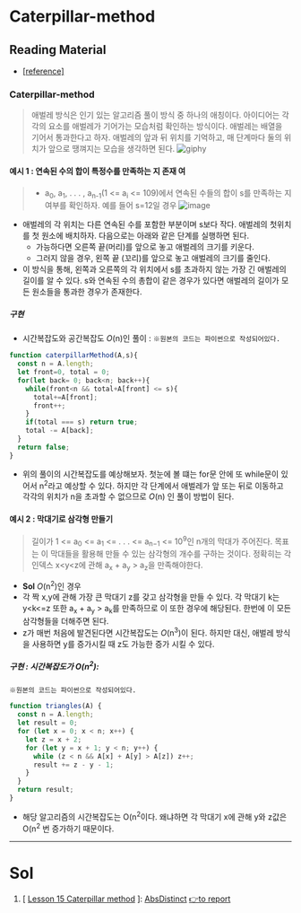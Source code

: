 # Caterpillar-method

## Reading Material
* [[reference]](https://codility.com/media/train/13-CaterpillarMethod.pdf)
### Caterpillar-method
> 애벌레 방식은 인기 있는 알고리즘 풀이 방식 중 하나의 애칭이다. 아이디어는 각각의 요소를 애벌레가 기어가는 모습처럼 확인하는 방식이다. 애벌레는 배열을 기어서 통과한다고 하자. 애벌레의 앞과 뒤 위치를 기억하고, 매 단계마다 둘의 위치가 앞으로 땡껴지는 모습을 생각하면 된다.
![giphy](https://github.com/Pyotato/codility_practice/assets/102423086/fae1bf3e-9fb3-4d21-bf4d-cbc09e66a0bb)

#### 예시 1 : 연속된 수의 합이 특정수를 만족하는 지 존재 여
> * a<sub>0</sub>, a<sub>1</sub>, . . . , a<sub>n-1</sub>(1 <= a<sub>i</sub> <= 109)에서 연속된 수들의 합이 s를 만족하는 지 여부를 확인하자. 예를 들어 s=12일 경우
![image](https://github.com/Pyotato/codility_practice/assets/102423086/26e11a8f-c643-4eae-8a1b-dc06ca19eb46)
* 애벌레의 각 위치는 다른 연속된 수를 포함한 부분이며 s보다 작다. 애벌레의 첫위치를 첫 원소에 배치하자. 다음으로는 아래와 같은 단계를 실행하면 된다.
   * 가능하다면 오른쪽 끝(머리)를 앞으로 놓고 애벌레의 크기를 키운다.
   * 그러지 않을 경우, 왼쪽 끝 (꼬리)를 앞으로 놓고 애벌레의 크기를 줄인다.
* 이 방식을 통해, 왼쪽과 오른쪽의 각 위치에서 s를 초과하지 않는 가장 긴 애벌레의 길이를 알 수 있다. s와 연속된 수의 총합이 같은 경우가 있다면 애벌레의 길이가 모든 원소들을 통과한 경우가 존재한다.


##### 구현
* 시간복잡도와 공간복잡도 *O*(n)인 풀이 :
`※원본의 코드는 파이썬으로 작성되어있다.`
```javascript
function caterpillarMethod(A,s){
  const n = A.length;
  let front=0, total = 0;
  for(let back= 0; back<n; back++){
    while(front<n && total+A[front] <= s){
      total+=A[front];
      front++;
    }
    if(total === s) return true;
    total -= A[back];
  }
  return false;
}

```

* 위의 풀이의 시간복잡도를 예상해보자. 첫눈에 볼 떄는 for문 안에 또 while문이 있어서 n<sup>2</sup>라고 예상할 수 있다. 하지만 각 단계에서 애벌레가 앞 또는 뒤로 이동하고 각각의 위치가 n을 초과할 수 없으므로 *O*(n) 인 풀이 방법이 된다.

#### 예시 2 : 막대기로 삼각형 만들기
> 길이가 1 <= a<sub>0</sub> <= a<sub>1</sub> <= . . . <= a<sub>n−1</sub> <= 10<sup>9</sup>인 n개의 막대가 주어진다. 목표는 이 막대들을 활용해 만들 수 있는 삼각형의 개수를 구하는 것이다. 정확히는 각 인덱스 x<y<z에 관해 a<sub>x</sub> + a<sub>y</sub> > a<sub>z</sub>을 만족해야한다.

* **Sol** *O*(n<sup>2</sup>)인 경우
* 각 짝 x,y에 관해 가장 큰 막대기 z를 갖고 삼각형을 만들 수 있다. 각 막대기 k는 y<k<=z 또한 a<sub>x</sub> + a<sub>y</sub> > a<sub>k</sub>를 만족하므로 이 또한 경우에 해당된다. 한번에 이 모든 삼각형들을 더해주면 된다.
* z가 매번 처음에 발견된다면 시간복잡도는 *O*(n<sup>3</sup>)이 된다. 하지만 대신, 애벌레 방식을 사용하면 y를 증가시킬 때 z도 가능한 증가 시킬 수 있다. 

##### 구현 : 시간복잡도가 O(n<sup>2</sup>):
`※원본의 코드는 파이썬으로 작성되어있다.`
```javascript
function triangles(A) {
  const n = A.length;
  let result = 0;
  for (let x = 0; x < n; x++) {
    let z = x + 2;
    for (let y = x + 1; y < n; y++) {
      while (z < n && A[x] + A[y] > A[z]) z++;
      result += z - y - 1;
    }
  }
  return result;
}
```
* 해당 알고리즘의 시간복잡도는 O(n<sup>2</sup>이다. 왜냐하면 각 막대기 x에 관해 y와 z값은 O(n<sup>2</sup> 번 증가하기 때문이다.

----

# Sol

1. [ [Lesson 15 Caterpillar method](https://github.com/Pyotato/codility_practice/tree/Caterpillar-method) ]: [AbsDistinct](https://github.com/Pyotato/codility_practice/blob/Caterpillar-method/AbsDistinct.md) [👉to report](https://app.codility.com/demo/results/trainingGRMB69-7DY/)
